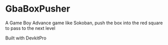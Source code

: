 # GbaBoxPusher
A Game Boy Advance game like Sokoban, push the box into the red square to pass to the next level

Built with DevkitPro
